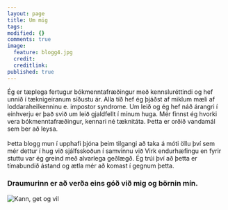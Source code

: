 ```yaml
---
layout: page
title: Um mig
tags:
modified: {}
comments: true
image:
  feature: blogg4.jpg
  credit: 
  creditlink: 
published: true
---
```


Ég er tæplega fertugur bókmenntafræðingur með kennsluréttindi og hef unnið í tæknigeiranum síðustu ár. Alla tíð hef ég þjáðst af miklum mæli af loddaraheilkenninu e. impostor syndrome. Um leið og ég hef náð árangri í einhverju er það svið um leið gjaldfellt í mínum huga. Mér finnst ég hvorki vera bókmenntafræðingur, kennari né tæknitáta. Þetta er orðið vandamál sem ber að leysa. 
<br><br>
Þetta blogg mun í upphafi þjóna þeim tilgangi að taka á móti öllu því sem mér dettur í hug við sjálfsskoðun í samvinnu við Virk endurhæfingu en fyrir stuttu var ég greind með alvarlega geðlægð. Ég trúi því að þetta er tímabundið ástand og ætla mér að komast í gegnum þetta. 

### Draumurinn er að verða eins góð við mig og börnin mín.

![Kann, get og vil]({{site.baseurl}}/about/Intro.jpg)
